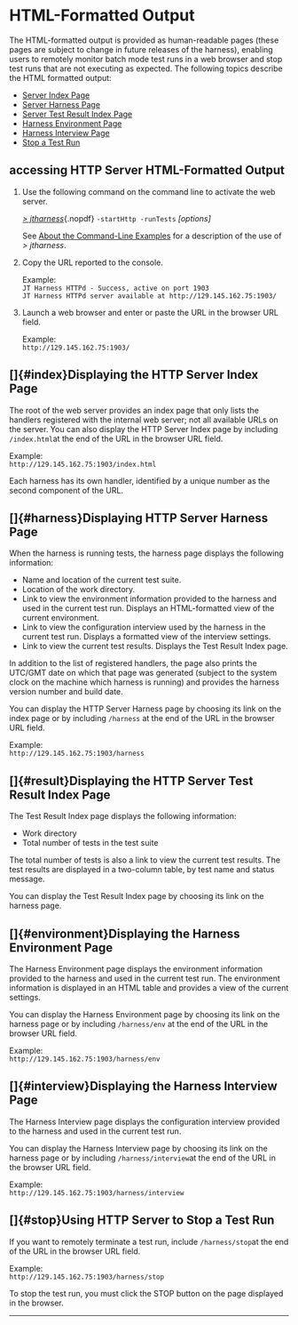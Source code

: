 
# HTML-Formatted Output

The HTML-formatted output is provided as human-readable pages (these pages are subject to change in
future releases of the harness), enabling users to remotely monitor batch mode test runs in a web
browser and stop test runs that are not executing as expected. The following topics describe the
HTML formatted output:

-   [Server Index Page](#index)
-   [Server Harness Page](#harness)
-   [Server Test Result Index Page](#result)
-   [Harness Environment Page](#environment)
-   [Harness Interview Page](#interview)
-   [Stop a Test Run](#stop)

## accessing HTTP Server HTML-Formatted Output

1.  Use the following command on the command line to activate the web server.

    [*\> jtharness*](aboutExamples.html){.nopdf} `-startHttp -runTests` *\[options\]*

    See [About the Command-Line Examples](aboutExamples.html) for a description of the use of *\>
    jtharness*.

2.  Copy the URL reported to the console.

    Example:\
    `JT Harness HTTPd - Success, active on port 1903`\
    `JT Harness HTTPd server available at http://129.145.162.75:1903/`

3.  Launch a web browser and enter or paste the URL in the browser URL field.

    Example:\
    `http://129.145.162.75:1903/`

## []{#index}Displaying the HTTP Server Index Page

The root of the web server provides an index page that only lists the handlers registered with the
internal web server; not all available URLs on the server. You can also display the HTTP Server
Index page by including `/index.html`at the end of the URL in the browser URL field.

Example:\
`http://129.145.162.75:1903/index.html`

Each harness has its own handler, identified by a unique number as the second component of the URL.

## []{#harness}Displaying HTTP Server Harness Page

When the harness is running tests, the harness page displays the following information:

-   Name and location of the current test suite.
-   Location of the work directory.
-   Link to view the environment information provided to the harness and used in the current test
    run. Displays an HTML-formatted view of the current environment.
-   Link to view the configuration interview used by the harness in the current test run. Displays a
    formatted view of the interview settings.
-   Link to view the current test results. Displays the Test Result Index page.

In addition to the list of registered handlers, the page also prints the UTC/GMT date on which that
page was generated (subject to the system clock on the machine which harness is running) and
provides the harness version number and build date.

You can display the HTTP Server Harness page by choosing its link on the index page or by including
`/harness` at the end of the URL in the browser URL field.

Example:\
`http://129.145.162.75:1903/harness`

## []{#result}Displaying the HTTP Server Test Result Index Page

The Test Result Index page displays the following information:

-   Work directory
-   Total number of tests in the test suite

The total number of tests is also a link to view the current test results. The test results are
displayed in a two-column table, by test name and status message.

You can display the Test Result Index page by choosing its link on the harness page.

## []{#environment}Displaying the Harness Environment Page

The Harness Environment page displays the environment information provided to the harness and used
in the current test run. The environment information is displayed in an HTML table and provides a
view of the current settings.

You can display the Harness Environment page by choosing its link on the harness page or by
including `/harness/env` at the end of the URL in the browser URL field.

Example:\
`http://129.145.162.75:1903/harness/env`

## []{#interview}Displaying the Harness Interview Page

The Harness Interview page displays the configuration interview provided to the harness and used in
the current test run.

You can display the Harness Interview page by choosing its link on the harness page or by including
`/harness/interview`at the end of the URL in the browser URL field.

Example:\
`http://129.145.162.75:1903/harness/interview`

## []{#stop}Using HTTP Server to Stop a Test Run

If you want to remotely terminate a test run, include `/harness/stop`at the end of the URL in the
browser URL field.

Example:\
`http://129.145.162.75:1903/harness/stop`

To stop the test run, you must click the STOP button on the page displayed in the browser.

----------------------------------------------------------------------------------------------------


